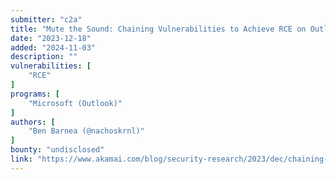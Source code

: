 ```yaml
---
submitter: "c2a"
title: "Mute the Sound: Chaining Vulnerabilities to Achieve RCE on Outlook: Pt 1"
date: "2023-12-18"
added: "2024-11-03"
description: ""
vulnerabilities: [
    "RCE"
]
programs: [
    "Microsoft (Outlook)"
]
authors: [
    "Ben Barnea (@nachoskrnl)"
]
bounty: "undisclosed"
link: "https://www.akamai.com/blog/security-research/2023/dec/chaining-vulnerabilities-to-achieve-rce-part-one"
---
```




